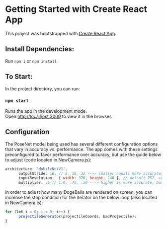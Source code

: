 # Getting Started with Create React App

This project was bootstrapped with [Create React App](https://github.com/facebook/create-react-app).

## Install Dependencies:

Run `npm i` or `npm install`

## To Start:

In the project directory, you can run:

### `npm start`

Runs the app in the development mode.\
Open [http://localhost:3000](http://localhost:3000) to view it in the browser.

## Configuration

The PoseNet model being used has several different configuration options that vary in accuracy vs. performance. The app comes with these settings preconfigured to favor performance over accuracy, but use the guide below to adjust (code located in NewCamera.js): 

```javascript
architecture: 'MobileNetV1',
      outputStride: 16, // 8, 16, 32 ---> smaller equals more accurate, but more taxing on performance
      inputResolution:  { width: 320, height: 240 }, // default 257, can be provided as an object as well, e.g. { width: 320, height: 240 }. Higher is more accurate, but more       taxing on performance.
      multiplier: .5 // 1.0, .75, .50 ---> higher is more accurate, but more taxing on performance
```
      
In order to adjust how many DogeBalls are rendered on screen, you can increase the stop condition for the iterator on the below loop (also located in NewCamera.js):

```javascript
for (let i = 0; i < 9; i++) {
      projectileGenerator(projectileCoords, badProjectile);  
}
```


















